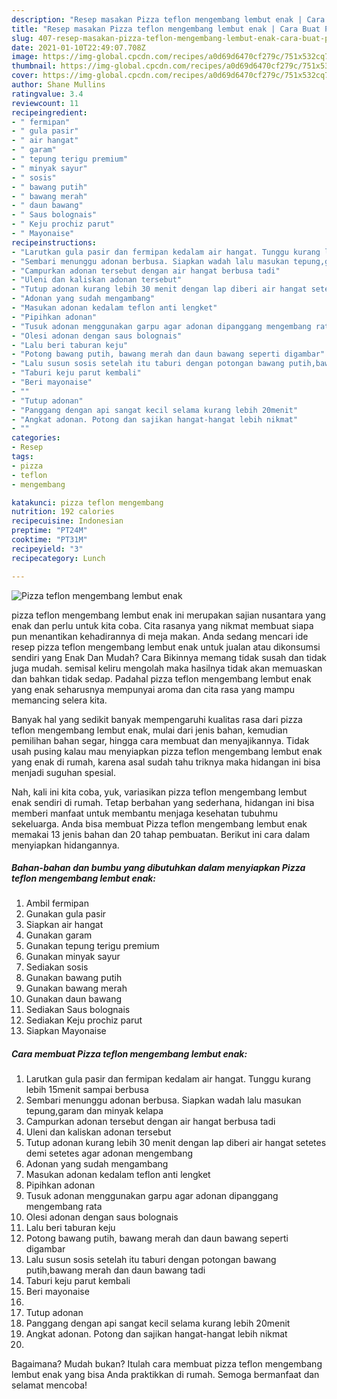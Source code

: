 ```yaml
---
description: "Resep masakan Pizza teflon mengembang lembut enak | Cara Buat Pizza teflon mengembang lembut enak Yang Enak dan Simpel"
title: "Resep masakan Pizza teflon mengembang lembut enak | Cara Buat Pizza teflon mengembang lembut enak Yang Enak dan Simpel"
slug: 407-resep-masakan-pizza-teflon-mengembang-lembut-enak-cara-buat-pizza-teflon-mengembang-lembut-enak-yang-enak-dan-simpel
date: 2021-01-10T22:49:07.708Z
image: https://img-global.cpcdn.com/recipes/a0d69d6470cf279c/751x532cq70/pizza-teflon-mengembang-lembut-enak-foto-resep-utama.jpg
thumbnail: https://img-global.cpcdn.com/recipes/a0d69d6470cf279c/751x532cq70/pizza-teflon-mengembang-lembut-enak-foto-resep-utama.jpg
cover: https://img-global.cpcdn.com/recipes/a0d69d6470cf279c/751x532cq70/pizza-teflon-mengembang-lembut-enak-foto-resep-utama.jpg
author: Shane Mullins
ratingvalue: 3.4
reviewcount: 11
recipeingredient:
- " fermipan"
- " gula pasir"
- " air hangat"
- " garam"
- " tepung terigu premium"
- " minyak sayur"
- " sosis"
- " bawang putih"
- " bawang merah"
- " daun bawang"
- " Saus bolognais"
- " Keju prochiz parut"
- " Mayonaise"
recipeinstructions:
- "Larutkan gula pasir dan fermipan kedalam air hangat. Tunggu kurang lebih 15menit sampai berbusa"
- "Sembari menunggu adonan berbusa. Siapkan wadah lalu masukan tepung,garam dan minyak kelapa"
- "Campurkan adonan tersebut dengan air hangat berbusa tadi"
- "Uleni dan kaliskan adonan tersebut"
- "Tutup adonan kurang lebih 30 menit dengan lap diberi air hangat setetes demi setetes agar adonan mengembang"
- "Adonan yang sudah mengambang"
- "Masukan adonan kedalam teflon anti lengket"
- "Pipihkan adonan"
- "Tusuk adonan menggunakan garpu agar adonan dipanggang mengembang rata"
- "Olesi adonan dengan saus bolognais"
- "Lalu beri taburan keju"
- "Potong bawang putih, bawang merah dan daun bawang seperti digambar"
- "Lalu susun sosis setelah itu taburi dengan potongan bawang putih,bawang merah dan daun bawang tadi"
- "Taburi keju parut kembali"
- "Beri mayonaise"
- ""
- "Tutup adonan"
- "Panggang dengan api sangat kecil selama kurang lebih 20menit"
- "Angkat adonan. Potong dan sajikan hangat-hangat lebih nikmat"
- ""
categories:
- Resep
tags:
- pizza
- teflon
- mengembang

katakunci: pizza teflon mengembang 
nutrition: 192 calories
recipecuisine: Indonesian
preptime: "PT24M"
cooktime: "PT31M"
recipeyield: "3"
recipecategory: Lunch

---
```



![Pizza teflon mengembang lembut enak](https://img-global.cpcdn.com/recipes/a0d69d6470cf279c/751x532cq70/pizza-teflon-mengembang-lembut-enak-foto-resep-utama.jpg)


pizza teflon mengembang lembut enak ini merupakan sajian nusantara yang enak dan perlu untuk kita coba. Cita rasanya yang nikmat membuat siapa pun menantikan kehadirannya di meja makan.
Anda sedang mencari ide resep pizza teflon mengembang lembut enak untuk jualan atau dikonsumsi sendiri yang Enak Dan Mudah? Cara Bikinnya memang tidak susah dan tidak juga mudah. semisal keliru mengolah maka hasilnya tidak akan memuaskan dan bahkan tidak sedap. Padahal pizza teflon mengembang lembut enak yang enak seharusnya mempunyai aroma dan cita rasa yang mampu memancing selera kita.

Banyak hal yang sedikit banyak mempengaruhi kualitas rasa dari pizza teflon mengembang lembut enak, mulai dari jenis bahan, kemudian pemilihan bahan segar, hingga cara membuat dan menyajikannya. Tidak usah pusing kalau mau menyiapkan pizza teflon mengembang lembut enak yang enak di rumah, karena asal sudah tahu triknya maka hidangan ini bisa menjadi suguhan spesial.




Nah, kali ini kita coba, yuk, variasikan pizza teflon mengembang lembut enak sendiri di rumah. Tetap berbahan yang sederhana, hidangan ini bisa memberi manfaat untuk membantu menjaga kesehatan tubuhmu sekeluarga. Anda bisa membuat Pizza teflon mengembang lembut enak memakai 13 jenis bahan dan 20 tahap pembuatan. Berikut ini cara dalam menyiapkan hidangannya.

<!--inarticleads1-->

##### Bahan-bahan dan bumbu yang dibutuhkan dalam menyiapkan Pizza teflon mengembang lembut enak:

1. Ambil  fermipan
1. Gunakan  gula pasir
1. Siapkan  air hangat
1. Gunakan  garam
1. Gunakan  tepung terigu premium
1. Gunakan  minyak sayur
1. Sediakan  sosis
1. Gunakan  bawang putih
1. Gunakan  bawang merah
1. Gunakan  daun bawang
1. Sediakan  Saus bolognais
1. Sediakan  Keju prochiz parut
1. Siapkan  Mayonaise




<!--inarticleads2-->

##### Cara membuat Pizza teflon mengembang lembut enak:

1. Larutkan gula pasir dan fermipan kedalam air hangat. Tunggu kurang lebih 15menit sampai berbusa
1. Sembari menunggu adonan berbusa. Siapkan wadah lalu masukan tepung,garam dan minyak kelapa
1. Campurkan adonan tersebut dengan air hangat berbusa tadi
1. Uleni dan kaliskan adonan tersebut
1. Tutup adonan kurang lebih 30 menit dengan lap diberi air hangat setetes demi setetes agar adonan mengembang
1. Adonan yang sudah mengambang
1. Masukan adonan kedalam teflon anti lengket
1. Pipihkan adonan
1. Tusuk adonan menggunakan garpu agar adonan dipanggang mengembang rata
1. Olesi adonan dengan saus bolognais
1. Lalu beri taburan keju
1. Potong bawang putih, bawang merah dan daun bawang seperti digambar
1. Lalu susun sosis setelah itu taburi dengan potongan bawang putih,bawang merah dan daun bawang tadi
1. Taburi keju parut kembali
1. Beri mayonaise
1. 
1. Tutup adonan
1. Panggang dengan api sangat kecil selama kurang lebih 20menit
1. Angkat adonan. Potong dan sajikan hangat-hangat lebih nikmat
1. 




Bagaimana? Mudah bukan? Itulah cara membuat pizza teflon mengembang lembut enak yang bisa Anda praktikkan di rumah. Semoga bermanfaat dan selamat mencoba!
